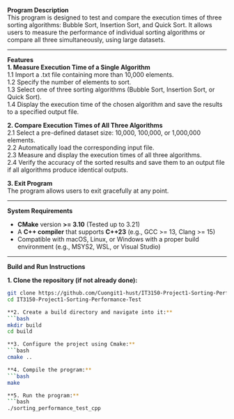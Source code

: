 **Program Description**<br>
This program is designed to test and compare the execution times of three sorting algorithms: 
Bubble Sort, Insertion Sort, and Quick Sort. It allows users to measure the performance of individual 
sorting algorithms or compare all three simultaneously, using large datasets.

-----------------------------------------------------------------------------------------------------

**Features**<br>
**1. Measure Execution Time of a Single Algorithm**<br>
   1.1 Import a .txt file containing more than 10,000 elements.<br>
   1.2 Specify the number of elements to sort.<br>
   1.3 Select one of three sorting algorithms (Bubble Sort, Insertion Sort, or Quick Sort).<br>
   1.4 Display the execution time of the chosen algorithm and save the results to a specified output file.<br>

**2. Compare Execution Times of All Three Algorithms**<br>
   2.1 Select a pre-defined dataset size: 10,000, 100,000, or 1,000,000 elements.<br>
   2.2 Automatically load the corresponding input file.<br>
   2.3 Measure and display the execution times of all three algorithms.<br>
   2.4 Verify the accuracy of the sorted results and save them to an output file if all algorithms produce identical outputs.<br>

**3. Exit Program**<br>
   The program allows users to exit gracefully at any point.

-----------------------------------------------------------------------------------------------------

**System Requirements**  
   - **CMake** version **>= 3.10** (Tested up to 3.21)  
   - A **C++ compiler** that supports **C++23** (e.g., GCC >= 13, Clang >= 15)  
   - Compatible with macOS, Linux, or Windows with a proper build environment (e.g., MSYS2, WSL, or Visual Studio)

-----------------------------------------------------------------------------------------------------

**Build and Run Instructions**  

**1. Clone the repository (if not already done):**  
   ```bash
   git clone https://github.com/Cuongit1-hust/IT3150-Project1-Sorting-Performance-Test.git
   cd IT3150-Project1-Sorting-Performance-Test

**2. Create a build directory and navigate into it:**
   ```bash
   mkdir build
   cd build

**3. Configure the project using Cmake:**
   ```bash
   cmake ..

**4. Compile the program:**
   ```bash
   make

**5. Run the program:**
   ```bash
   ./sorting_performance_test_cpp


